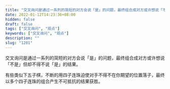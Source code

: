 ```yaml
---
title: "交叉询问是通过一系列的简短的对方会说「是」的问题，最终组合成对方或许想说「不是」但却不得不说「是」的结果。"
date: 2022-01-12T14:23:36+08:00
hidden: false
draft: false
tags: ["交叉询问", "观点"]
keywords: ["交叉询问", "观点"]
description: ""
slug: "1201"
---
```


交叉询问是通过一系列的简短的对方会说「是」的问题，最终组合成对方或许想说「不是」但却不得不说「是」的结果。

有些类似下五子棋，不断的用四子连珠迫使对手不得不在你期望的位置落子，最终以多个四子连珠的组合产生不可抵抗的结果获胜。